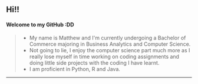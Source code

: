 ## Hi!!
#### Welcome to my GitHub :DD
> - My name is Matthew and I'm currently undergoing a Bachelor of Commerce majoring in Business Analytics and Computer Science.  
> - Not going to lie, I enjoy the computer science part much more as I really lose myself in time working on coding assignments and doing little side projects with the coding I have learnt.  
> - I am proficient in Python, R and Java.  
***
